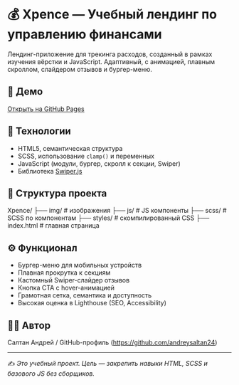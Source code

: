 # 💰 Xpence — Учебный лендинг по управлению финансами

Лендинг-приложение для трекинга расходов, созданный в рамках изучения вёрстки и JavaScript. Адаптивный, с анимацией, плавным скроллом, слайдером отзывов и бургер-меню.


## 🚀 Демо

[Открыть на GitHub Pages](https://andreysaltan24.github.io/Xpence/)

## 🔧 Технологии

- HTML5, семантическая структура
- SCSS, использование `clamp()` и переменных
- JavaScript (модули, бургер, скролл к секции, Swiper)
- Библиотека [Swiper.js](https://swiperjs.com/)

## 📁 Структура проекта

Xpence/
├── img/             # изображения
├── js/              # JS компоненты
├── scss/            # SCSS по компонентам
├── styles/          # скомпилированный CSS
├── index.html       # главная страница

## ⚙️ Функционал

- Бургер-меню для мобильных устройств
- Плавная прокрутка к секциям
- Кастомный Swiper-слайдер отзывов
- Кнопка CTA с hover-анимацией
- Грамотная сетка, семантика и доступность
- Высокая оценка в Lighthouse (SEO, Accessibility)

## 👨‍💻 Автор

Салтан Андрей / GitHub-профиль (https://github.com/andreysaltan24)

---

✍️ *Это учебный проект. Цель — закрепить навыки HTML, SCSS и базового JS без сборщиков.*
